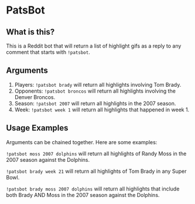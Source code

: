 # PatsBot

## What is this?
This is a Reddit bot that will return a list of highlight gifs as a reply to any comment that starts with `!patsbot`.

## Arguments
1. Players: `!patsbot brady` will return all highlights involving Tom Brady.
2. Opponents: `!patsbot broncos` will return all highlights involving the Denver Broncos.
3. Season: `!patsbot 2007` will return all highlights in the 2007 season.
4. Week: `!patsbot week 1` will return all highlights that happened in week 1.

## Usage Examples
Arguments can be chained together. Here are some examples:

`!patsbot moss 2007 dolphins` will return all highlights of Randy Moss in the 2007 season against the Dolphins.

`!patsbot brady week 21` will return all highlights of Tom Brady in any Super Bowl.

`!patsbot brady moss 2007 dolphins` will return all highlights that include both Brady AND Moss in the 2007 season against the Dolphins.


